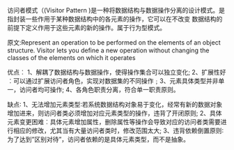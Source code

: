 访问者模式（(Visitor Pattern )是一种将数据结构与数据操作分离的设计模式。是指封装一些作用于某种数据结构中的各元素的操作，它可以在不改变
数据结构的前提下定义作用于这些元素的新的操作。属于行为型模式。

原文:Represent an operation to be performed on the elements of an object structure. Visitor lets you define a new 
operation without changing the classes of the elements on which it operates


优点︰
1、解耦了数据结构与数据操作，使得操作集合可以独立变化;
2、扩展性好︰可以通过扩展访问者角色，实现对数据集的不同操作﹔3、元素具体类型并非单一，访问者均可操作;
4、各角色职责分离，符合单一职责原则。


缺点∶
1、无法增加元素类型∶若系统数据结构对象易于变化，经常有新的数据对象增加进来，则访问者类必须增加对应元素类型的操作，违背了开闭原则;
2、具体元素变更困难︰具体元素增加属性，删除属性等操作会导致对应的访问者类需要进行相应的修改，尤其当有大量访问者类时，修改范围太大;
3、违背依赖倒置原则∶为了达到”区别对待”，访问者依赖的是具体元素类型，而不是抽象。
